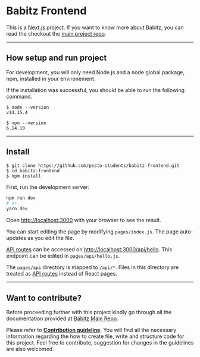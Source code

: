 # Babitz Frontend

This is a [Next.js](https://nextjs.org/) project. If you want to know more about Babitz, you can read the checkout the [main project repo](https://github.com/pesto-students/babitz).

---

## How setup and run project

For development, you will only need Node.js and a node global package, npm, installed in your environement.

If the installation was successful, you should be able to run the following command.

    $ node --version
    v14.15.4

    $ npm --version
    6.14.10

---

## Install

    $ git clone https://github.com/pesto-students/babitz-frontend.git
    $ cd babitz-frontend
    $ npm install
    
First, run the development server:

```bash
npm run dev
# or
yarn dev
```

Open [http://localhost:3000](http://localhost:3000) with your browser to see the result.

You can start editing the page by modifying `pages/index.js`. The page auto-updates as you edit the file.

[API routes](https://nextjs.org/docs/api-routes/introduction) can be accessed on [http://localhost:3000/api/hello](http://localhost:3000/api/hello). This endpoint can be edited in `pages/api/hello.js`.

The `pages/api` directory is mapped to `/api/*`. Files in this directory are treated as [API routes](https://nextjs.org/docs/api-routes/introduction) instead of React pages.

---

## Want to contribute?

Before proceeding further with this project kindly go through all the documentation provided at [Babitz Main Repo](https://github.com/pesto-students/babitz).

Please refer to **[Contribution guideline](/CONTRIBUTING.md)**. You will find all the necessary information regarding the how to create file, write and structure code for this project. Feel free to contribute, suggestion for changes in the guidelines are also welcomed.
